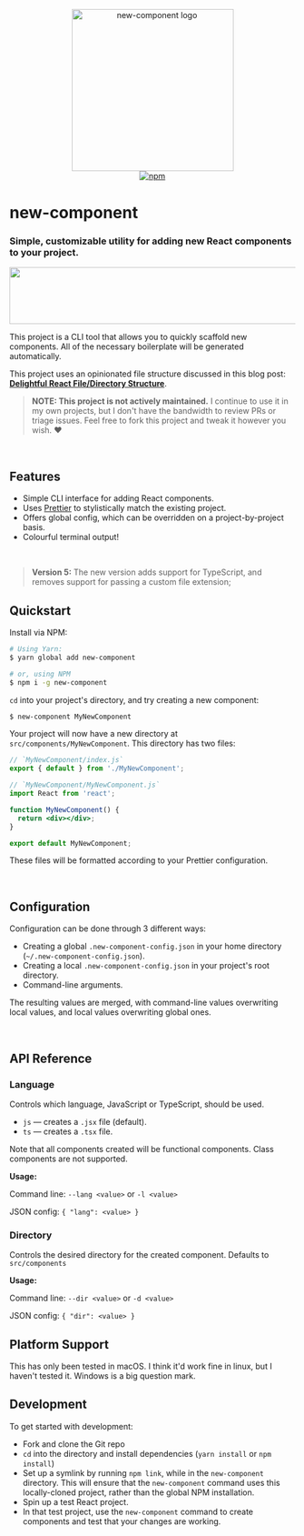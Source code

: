 <p align="center">
  <img src="https://github.com/joshwcomeau/new-component/blob/main/docs/logo@2x.png?raw=true" width="285" height="285" alt="new-component logo">
  <br>
  <a href="https://www.npmjs.org/package/new-component"><img src="https://img.shields.io/npm/v/new-component.svg?style=flat" alt="npm"></a>
</p>

# new-component

### Simple, customizable utility for adding new React components to your project.

<img src="https://github.com/joshwcomeau/new-component/blob/main/docs/divider@2x.png?raw=true" width="888" height="100" role="presentation">

This project is a CLI tool that allows you to quickly scaffold new components. All of the necessary boilerplate will be generated automatically.

This project uses an opinionated file structure discussed in this blog post: [**Delightful React File/Directory Structure**](https://www.joshwcomeau.com/react/file-structure/).

> **NOTE: This project is not actively maintained.** I continue to use it in my own projects, but I don't have the bandwidth to review PRs or triage issues. Feel free to fork this project and tweak it however you wish. ❤️

<br />

## Features

- Simple CLI interface for adding React components.
- Uses [Prettier](https://github.com/prettier/prettier) to stylistically match the existing project.
- Offers global config, which can be overridden on a project-by-project basis.
- Colourful terminal output!

<br />

> **Version 5:** The new version adds support for TypeScript, and removes support for passing a custom file extension;

## Quickstart

Install via NPM:

```bash
# Using Yarn:
$ yarn global add new-component

# or, using NPM
$ npm i -g new-component
```

`cd` into your project's directory, and try creating a new component:

```bash
$ new-component MyNewComponent
```

Your project will now have a new directory at `src/components/MyNewComponent`. This directory has two files:

```jsx
// `MyNewComponent/index.js`
export { default } from './MyNewComponent';
```

```jsx
// `MyNewComponent/MyNewComponent.js`
import React from 'react';

function MyNewComponent() {
  return <div></div>;
}

export default MyNewComponent;
```

These files will be formatted according to your Prettier configuration.

<br />

## Configuration

Configuration can be done through 3 different ways:

- Creating a global `.new-component-config.json` in your home directory (`~/.new-component-config.json`).
- Creating a local `.new-component-config.json` in your project's root directory.
- Command-line arguments.

The resulting values are merged, with command-line values overwriting local values, and local values overwriting global ones.

<br />

## API Reference

### Language

Controls which language, JavaScript or TypeScript, should be used.

- `js` — creates a `.jsx` file (default).
- `ts` — creates a `.tsx` file.

Note that all components created will be functional components. Class components are not supported.

**Usage:**

Command line: `--lang <value>` or `-l <value>`

JSON config: `{ "lang": <value> }`
<br />

### Directory

Controls the desired directory for the created component. Defaults to `src/components`

**Usage:**

Command line: `--dir <value>` or `-d <value>`

JSON config: `{ "dir": <value> }`
<br />

## Platform Support

This has only been tested in macOS. I think it'd work fine in linux, but I haven't tested it. Windows is a big question mark.
<br />

## Development

To get started with development:

- Fork and clone the Git repo
- `cd` into the directory and install dependencies (`yarn install` or `npm install`)
- Set up a symlink by running `npm link`, while in the `new-component` directory. This will ensure that the `new-component` command uses this locally-cloned project, rather than the global NPM installation.
- Spin up a test React project.
- In that test project, use the `new-component` command to create components and test that your changes are working.
